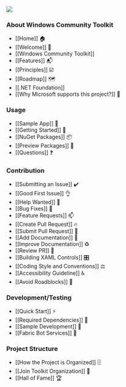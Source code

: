 ![](https://github.com/windows-toolkit/WindowsCommunityToolkit-design-assets/blob/master/Logos/windows_toolkit_sticker_4x4-1.png)

### About Windows Community Toolkit

* [[Home]] 🏠 
* [[Welcome]] 🙏
* [[Windows Community Toolkit]]
* [[Features]] 📬
* [[Principles]] ☑️
* [[Roadmap]] 🗺
* [[.NET Foundation]]
* [[Why Microsoft supports this project?]] 🤝

### Usage

* [[Sample App]] 📱
* [[Getting Started]] 🙌
* [[NuGet Packages]] 📦
* [[Preview Packages]] 🌙
* [[Questions]] ❓

### Contribution

* [[Submitting an Issue]] ✔️
* [[Good First Issue]] 👌
* [[Help Wanted]] 🙋
* [[Bug Fixes]] 🐛
* [[Feature Requests]] 📫
* [[Create Pull Request]] 🔥
* [[Submit Pull Request]] 🚀
* [[Add Documentation]] 📝
* [[Improve Documentation]] ♻️
* [[Review PR]] 📖
* [[Building XAML Controls]] 🎛
* [[Coding Style and Conventions]] ⚖
* [[Accessibility Guideline]] ♿
* [[Avoid Roadblocks]] 🚧

### Development/Testing

* [[Quick Start]] ⚡
* [[Required Dependencies]] 📌
* [[Sample Development]] 📱
* [[Fabric Bot Services]] 🤖

### Project Structure

* [[How the Project is Organized]] 🗄️
* [[Join Toolkit Organization]] 🚪
* [[Hall of Fame]] 🏆
